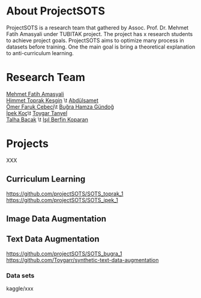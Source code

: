 # About ProjectSOTS

ProjectSOTS is a research team that gathered by Assoc. Prof. Dr. Mehmet Fatih Amasyali under TUBITAK project. The project has x research students to achieve project goals. ProjectSOTS aims to optimize many process in datasets before training. One the main goal is bring a theoretical explanation to anti-curriculum learning.


# Research Team

[Mehmet Fatih Amasyali](https://sites.google.com/view/mfatihamasyali/) <br />
[Himmet Toprak Kesgin](https://avesis.yildiz.edu.tr/tkesgin) \t
[Abdülsamet]()<br />
[Ömer Faruk Cebeci]()\t
[Buğra Hamza Gündoğ](https://github.com/BugraHamza)<br />
[İpek Koç](https://github.com/ip-ek)\t
[Toygar Tanyel](https://github.com/Toygarr)<br />
[Talha Bacak]() \t
[Işıl Berfin Koparan](https://github.com/isilberfin)<br />

# Projects

XXX

## Curriculum Learning

https://github.com/projectSOTS/SOTS_toprak_1<br />
https://github.com/projectSOTS/SOTS_ipek_1


## Image Data Augmentation 


## Text Data Augmentation

https://github.com/projectSOTS/SOTS_bugra_1<br />
https://github.com/Toygarr/synthetic-text-data-augmentation

### Data sets
kaggle/xxx
